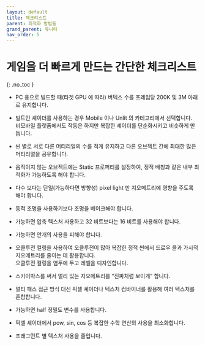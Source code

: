 ```yaml
---
layout: default
title: 체크리스트
parent: 최적화 방법들
grand_parent: 유니티
nav_order: 5
---
```


# 게임을 더 빠르게 만드는 간단한 체크리스트  
{: .no_toc }

  - PC 용으로 빌드할 때(타겟 GPU 에 따라) 버텍스 수를 프레임당 200K 및 3M 아래로 유지합니다.  

  - 빌트인 셰이더를 사용하는 경우 Mobile 이나 Unlit 의 카테고리에서 선택합니다.  
    비모바일 플랫폼에서도 작동은 하지만 복잡한 셰이더를 단순화시키고 비슷하게 만듭니다.  

  - 씬 별로 서로 다른 머티리얼의 수를 적게 유지하고 다른 오브젝트 간에 최대한 많은 머티리얼을 공유합니다.  

  - 움직이지 않는 오브젝트에는 Static 프로퍼티를 설정하여, 정적 배칭과 같은 내부 최적화가 가능하도록 해야 합니다.  

  - 다수 보다는 단일(가능하다면 방향성) pixel light 만 지오메트리에 영향을 주도록 해야 합니다.  

  - 동적 조명을 사용하기보다 조명을 베이크해야 합니다.  

  - 가능하면 압축 텍스처 사용하고 32 비트보다는 16 비트를 사용해야 합니다.  

  - 가능하면 안개의 사용을 피해야 합니다.  

  - 오클루전 컬링을 사용하여 오클루전이 많아 복잡한 정적 씬에서 드로우 콜과 가시적 지오메트리를 줄이는 데 활용합니다.  
    오클루전 컬링을 염두에 두고 레벨을 디자인합니다.  

  - 스카이박스를 써서 멀리 있는 지오메트리를 “진짜처럼 보이게” 합니다.  

  - 멀티 패스 접근 방식 대신 픽셀 셰이더나 텍스처 컴바이너를 활용해 여러 텍스처를 혼합합니다.  

  - 가능하면 half 정밀도 변수를 사용합니다.  

  - 픽셀 셰이더에서 pow, sin, cos 등 복잡한 수학 연산의 사용을 최소화합니다.  

  - 프래그먼트 별 텍스처 사용을 줄입니다.
